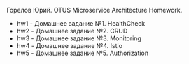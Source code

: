 Горелов Юрий.
OTUS Microservice Architecture Homework.

- hw1 - Домашнее задание №1. HealthCheck
- hw2 - Домашнее задание №2. CRUD
- hw3 - Домашнее задание №3. Monitoring
- hw4 - Домашнее задание №4. Istio
- hw5 - Домашнее задание №5. Authorization